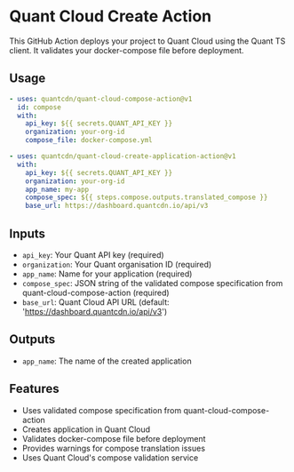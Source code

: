 # Quant Cloud Create Action

This GitHub Action deploys your project to Quant Cloud using the Quant TS client. It validates your docker-compose file before deployment.

## Usage

```yaml
- uses: quantcdn/quant-cloud-compose-action@v1
  id: compose
  with:
    api_key: ${{ secrets.QUANT_API_KEY }}
    organization: your-org-id
    compose_file: docker-compose.yml

- uses: quantcdn/quant-cloud-create-application-action@v1
  with:
    api_key: ${{ secrets.QUANT_API_KEY }}
    organization: your-org-id
    app_name: my-app
    compose_spec: ${{ steps.compose.outputs.translated_compose }}
    base_url: https://dashboard.quantcdn.io/api/v3
```

## Inputs

- `api_key`: Your Quant API key (required)
- `organization`: Your Quant organisation ID (required)
- `app_name`: Name for your application (required)
- `compose_spec`: JSON string of the validated compose specification from quant-cloud-compose-action (required)
- `base_url`: Quant Cloud API URL (default: 'https://dashboard.quantcdn.io/api/v3')

## Outputs

- `app_name`: The name of the created application

## Features

- Uses validated compose specification from quant-cloud-compose-action
- Creates application in Quant Cloud
- Validates docker-compose file before deployment
- Provides warnings for compose translation issues
- Uses Quant Cloud's compose validation service 